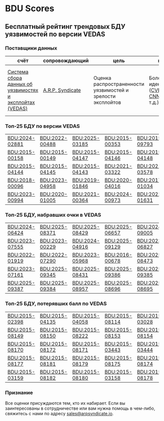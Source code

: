 
# BDU Scores
## Бесплатный рейтинг трендовых БДУ уязвимостей по версии VEDAS

### Поставщики данных
| счёт | cопровождающий | цель | покрытие | определение | частота |
| ----- | ---------- | ------- | -------- | ----------- | --------- |
| [Система сбора данных об уязвимостях и эксплойтах (VEDAS)](https://vedas.arpsyndicate.io) | [A.R.P. Syndicate](https://www.arpsyndicate.io) | Оценка распространенности уязвимостей и зрелости эксплойтов | Более 150 идентификаторов ([CVE](https://github.com/ARPSyndicate/cve-scores), [EUVD](https://github.com/ARPSyndicate/euvd-scores), [CNNVD](https://github.com/ARPSyndicate/cnnvd-scores), [BDU](https://github.com/ARPSyndicate/bdu-scores) и т.д.) | Аналитические данные с открытым исходным кодом (OSINT), полученные от [Exploit Observer](https://www.exploit.observer) | 12-16 часов |



<h3>Топ-25 БДУ по версии VEDAS</h3>

<table>
  <tr>
    <td><a href='https://vedas.arpsyndicate.io/?vuln=BDU:2024-02881'>BDU:2024-02881</a></td>
    <td><a href='https://vedas.arpsyndicate.io/?vuln=BDU:2022-00488'>BDU:2022-00488</a></td>
    <td><a href='https://vedas.arpsyndicate.io/?vuln=BDU:2025-03185'>BDU:2025-03185</a></td>
    <td><a href='https://vedas.arpsyndicate.io/?vuln=BDU:2015-00353'>BDU:2015-00353</a></td>
    <td><a href='https://vedas.arpsyndicate.io/?vuln=BDU:2015-09793'>BDU:2015-09793</a></td>
  </tr>
  <tr>
    <td><a href='https://vedas.arpsyndicate.io/?vuln=BDU:2015-00158'>BDU:2015-00158</a></td>
    <td><a href='https://vedas.arpsyndicate.io/?vuln=BDU:2015-00149'>BDU:2015-00149</a></td>
    <td><a href='https://vedas.arpsyndicate.io/?vuln=BDU:2015-04147'>BDU:2015-04147</a></td>
    <td><a href='https://vedas.arpsyndicate.io/?vuln=BDU:2015-04146'>BDU:2015-04146</a></td>
    <td><a href='https://vedas.arpsyndicate.io/?vuln=BDU:2015-04148'>BDU:2015-04148</a></td>
  </tr>
  <tr>
    <td><a href='https://vedas.arpsyndicate.io/?vuln=BDU:2015-04144'>BDU:2015-04144</a></td>
    <td><a href='https://vedas.arpsyndicate.io/?vuln=BDU:2015-04145'>BDU:2015-04145</a></td>
    <td><a href='https://vedas.arpsyndicate.io/?vuln=BDU:2015-04143'>BDU:2015-04143</a></td>
    <td><a href='https://vedas.arpsyndicate.io/?vuln=BDU:2021-03322'>BDU:2021-03322</a></td>
    <td><a href='https://vedas.arpsyndicate.io/?vuln=BDU:2021-03578'>BDU:2021-03578</a></td>
  </tr>
  <tr>
    <td><a href='https://vedas.arpsyndicate.io/?vuln=BDU:2018-00096'>BDU:2018-00096</a></td>
    <td><a href='https://vedas.arpsyndicate.io/?vuln=BDU:2023-04958'>BDU:2023-04958</a></td>
    <td><a href='https://vedas.arpsyndicate.io/?vuln=BDU:2019-01846'>BDU:2019-01846</a></td>
    <td><a href='https://vedas.arpsyndicate.io/?vuln=BDU:2020-04016'>BDU:2020-04016</a></td>
    <td><a href='https://vedas.arpsyndicate.io/?vuln=BDU:2017-01034'>BDU:2017-01034</a></td>
  </tr>
  <tr>
    <td><a href='https://vedas.arpsyndicate.io/?vuln=BDU:2023-00994'>BDU:2023-00994</a></td>
    <td><a href='https://vedas.arpsyndicate.io/?vuln=BDU:2020-01005'>BDU:2020-01005</a></td>
    <td><a href='https://vedas.arpsyndicate.io/?vuln=BDU:2021-00364'>BDU:2021-00364</a></td>
    <td><a href='https://vedas.arpsyndicate.io/?vuln=BDU:2024-00973'>BDU:2024-00973</a></td>
    <td><a href='https://vedas.arpsyndicate.io/?vuln=BDU:2022-01631'>BDU:2022-01631</a></td>
  </tr>
</table>


<h3>Топ-25 БДУ, набравших очки в VEDAS</h3>

<table>
  <tr>
    <td><a href='https://vedas.arpsyndicate.io/?vuln=BDU:2024-06424'>BDU:2024-06424</a></td>
    <td><a href='https://vedas.arpsyndicate.io/?vuln=BDU:2025-08371'>BDU:2025-08371</a></td>
    <td><a href='https://vedas.arpsyndicate.io/?vuln=BDU:2025-08429'>BDU:2025-08429</a></td>
    <td><a href='https://vedas.arpsyndicate.io/?vuln=BDU:2025-06657'>BDU:2025-06657</a></td>
    <td><a href='https://vedas.arpsyndicate.io/?vuln=BDU:2024-09005'>BDU:2024-09005</a></td>
  </tr>
  <tr>
    <td><a href='https://vedas.arpsyndicate.io/?vuln=BDU:2023-07555'>BDU:2023-07555</a></td>
    <td><a href='https://vedas.arpsyndicate.io/?vuln=BDU:2023-00229'>BDU:2023-00229</a></td>
    <td><a href='https://vedas.arpsyndicate.io/?vuln=BDU:2024-04916'>BDU:2024-04916</a></td>
    <td><a href='https://vedas.arpsyndicate.io/?vuln=BDU:2025-09129'>BDU:2025-09129</a></td>
    <td><a href='https://vedas.arpsyndicate.io/?vuln=BDU:2023-06827'>BDU:2023-06827</a></td>
  </tr>
  <tr>
    <td><a href='https://vedas.arpsyndicate.io/?vuln=BDU:2022-01919'>BDU:2022-01919</a></td>
    <td><a href='https://vedas.arpsyndicate.io/?vuln=BDU:2022-07290'>BDU:2022-07290</a></td>
    <td><a href='https://vedas.arpsyndicate.io/?vuln=BDU:2023-05968'>BDU:2023-05968</a></td>
    <td><a href='https://vedas.arpsyndicate.io/?vuln=BDU:2016-00678'>BDU:2016-00678</a></td>
    <td><a href='https://vedas.arpsyndicate.io/?vuln=BDU:2025-08473'>BDU:2025-08473</a></td>
  </tr>
  <tr>
    <td><a href='https://vedas.arpsyndicate.io/?vuln=BDU:2023-07161'>BDU:2023-07161</a></td>
    <td><a href='https://vedas.arpsyndicate.io/?vuln=BDU:2025-09345'>BDU:2025-09345</a></td>
    <td><a href='https://vedas.arpsyndicate.io/?vuln=BDU:2025-08431'>BDU:2025-08431</a></td>
    <td><a href='https://vedas.arpsyndicate.io/?vuln=BDU:2025-09386'>BDU:2025-09386</a></td>
    <td><a href='https://vedas.arpsyndicate.io/?vuln=BDU:2025-09385'>BDU:2025-09385</a></td>
  </tr>
  <tr>
    <td><a href='https://vedas.arpsyndicate.io/?vuln=BDU:2025-09387'>BDU:2025-09387</a></td>
    <td><a href='https://vedas.arpsyndicate.io/?vuln=BDU:2025-09384'>BDU:2025-09384</a></td>
    <td><a href='https://vedas.arpsyndicate.io/?vuln=BDU:2025-08957'>BDU:2025-08957</a></td>
    <td><a href='https://vedas.arpsyndicate.io/?vuln=BDU:2025-08696'>BDU:2025-08696</a></td>
    <td><a href='https://vedas.arpsyndicate.io/?vuln=BDU:2025-08695'>BDU:2025-08695</a></td>
  </tr>
</table>


<h3>Топ-25 БДУ, потерявших балл по VEDAS</h3>

<table>
  <tr>
    <td><a href='https://vedas.arpsyndicate.io/?vuln=BDU:2015-02398'>BDU:2015-02398</a></td>
    <td><a href='https://vedas.arpsyndicate.io/?vuln=BDU:2015-04135'>BDU:2015-04135</a></td>
    <td><a href='https://vedas.arpsyndicate.io/?vuln=BDU:2015-04058'>BDU:2015-04058</a></td>
    <td><a href='https://vedas.arpsyndicate.io/?vuln=BDU:2015-08114'>BDU:2015-08114</a></td>
    <td><a href='https://vedas.arpsyndicate.io/?vuln=BDU:2015-03028'>BDU:2015-03028</a></td>
  </tr>
  <tr>
    <td><a href='https://vedas.arpsyndicate.io/?vuln=BDU:2015-08149'>BDU:2015-08149</a></td>
    <td><a href='https://vedas.arpsyndicate.io/?vuln=BDU:2015-08150'>BDU:2015-08150</a></td>
    <td><a href='https://vedas.arpsyndicate.io/?vuln=BDU:2015-08222'>BDU:2015-08222</a></td>
    <td><a href='https://vedas.arpsyndicate.io/?vuln=BDU:2015-08153'>BDU:2015-08153</a></td>
    <td><a href='https://vedas.arpsyndicate.io/?vuln=BDU:2015-08154'>BDU:2015-08154</a></td>
  </tr>
  <tr>
    <td><a href='https://vedas.arpsyndicate.io/?vuln=BDU:2015-08170'>BDU:2015-08170</a></td>
    <td><a href='https://vedas.arpsyndicate.io/?vuln=BDU:2015-08172'>BDU:2015-08172</a></td>
    <td><a href='https://vedas.arpsyndicate.io/?vuln=BDU:2015-08171'>BDU:2015-08171</a></td>
    <td><a href='https://vedas.arpsyndicate.io/?vuln=BDU:2015-03443'>BDU:2015-03443</a></td>
    <td><a href='https://vedas.arpsyndicate.io/?vuln=BDU:2015-03444'>BDU:2015-03444</a></td>
  </tr>
  <tr>
    <td><a href='https://vedas.arpsyndicate.io/?vuln=BDU:2015-08177'>BDU:2015-08177</a></td>
    <td><a href='https://vedas.arpsyndicate.io/?vuln=BDU:2015-08181'>BDU:2015-08181</a></td>
    <td><a href='https://vedas.arpsyndicate.io/?vuln=BDU:2015-08179'>BDU:2015-08179</a></td>
    <td><a href='https://vedas.arpsyndicate.io/?vuln=BDU:2015-08175'>BDU:2015-08175</a></td>
    <td><a href='https://vedas.arpsyndicate.io/?vuln=BDU:2015-08174'>BDU:2015-08174</a></td>
  </tr>
  <tr>
    <td><a href='https://vedas.arpsyndicate.io/?vuln=BDU:2015-03159'>BDU:2015-03159</a></td>
    <td><a href='https://vedas.arpsyndicate.io/?vuln=BDU:2015-08182'>BDU:2015-08182</a></td>
    <td><a href='https://vedas.arpsyndicate.io/?vuln=BDU:2015-08180'>BDU:2015-08180</a></td>
    <td><a href='https://vedas.arpsyndicate.io/?vuln=BDU:2015-03158'>BDU:2015-03158</a></td>
    <td><a href='https://vedas.arpsyndicate.io/?vuln=BDU:2015-08178'>BDU:2015-08178</a></td>
  </tr>
</table>


### Признание
Все оценки присуждаются тем, кто их набирает.
Если вы заинтересованы в сотрудничестве или вам нужна помощь в чем-либо, свяжитесь с нами по адресу [sales@arpsyndicate.io](mailto:sales@arpsyndicate.io).

